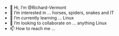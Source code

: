 - 👋 Hi, I’m @Richard-Vermont
- 👀 I’m interested in ... horses, spiders, snakes and IT
- 🌱 I’m currently learning ... Linux
- 💞️ I’m looking to collaborate on ... anything Linux
- 📫 How to reach me ... 

<!---
Richard-Vermont/Richard-Vermont is a ✨ special ✨ repository because its `README.md` (this file) appears on your GitHub profile.
You can click the Preview link to take a look at your changes.
--->
